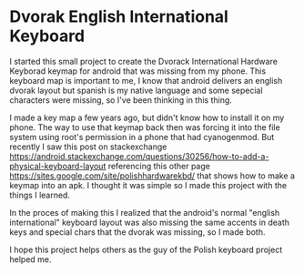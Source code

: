 Dvorak English International Keyboard
=====================================

I started this small project to create the Dvorack International Hardware Keyborad keymap for android that was missing from my phone. This keyboard map is important to me, I know that android delivers an english dvorak layout but spanish is my native language and some sepecial characters were missing, so I've been thinking in this thing.

I made a key map a few years ago, but didn't know how to install it on my phone. The way to use that keymap back then was forcing it into the file system using root's permission in a phone that had cyanogenmod. But recently I saw this post on stackexchange https://android.stackexchange.com/questions/30256/how-to-add-a-physical-keyboard-layout referencing this other page https://sites.google.com/site/polishhardwarekbd/ that shows how to make a keymap into an apk. I thought it was simple so I made this project with the things I learned.

In the proces of making this I realized that the android's normal "english international" keyboard layout was also missing the same accents in death keys and special chars that the dvorak was missing, so I made both.

I hope this project helps others as the guy of the Polish keyboard project helped me.